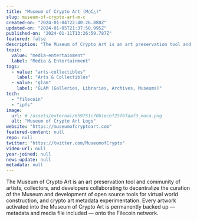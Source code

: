 ```yaml
---
title: "Museum of Crypto Art (M○C△)"
slug: museum-of-crypto-art-m-c
created-on: "2024-01-04T22:40:26.888Z"
updated-on: "2024-01-05T21:37:50.995Z"
published-on: "2024-01-11T13:26:59.787Z"
featured: false
description: "The Museum of Crypto Art is an art preservation tool and community of artists, collectors, and developers."
topic:
  value: "media-entertainment"
  label: "Media & Entertainment"
tags:
  - value: "arts-collectibles"
    label: "Arts & Collectibles"
  - value: "glam"
    label: "GLAM (Galleries, Libraries, Archives, Museums)"
tech:
  - "filecoin"
  - "ipfs"
image:
  url: # /assets/external/659751c70b1ecbf25f6faaf3_moca.png
  alt: "Museum of Crypto Art Logo"
website: "https://museumofcryptoart.com"
featured-content: null
repo: null
twitter: "https://twitter.com/MuseumofCrypto"
video-url: null
year-joined: null
news-update: null
metadata: null
---
```


The Museum of Crypto Art is an art preservation tool and community of artists, collectors, and developers collaborating to decentralize the curation of the Museum and development of open source tools for virtual world construction, and crypto art metadata experimentation. Every artwork activated into the Museum of Crypto Art is permanently backed up — metadata and media file included — onto the Filecoin network.
